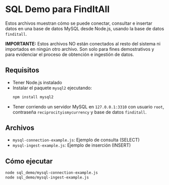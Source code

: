 # SQL Demo para FindItAll

Estos archivos muestran cómo se puede conectar, consultar e insertar datos en una base de datos MySQL desde Node.js, usando la base de datos `finditall`.

**IMPORTANTE:** Estos archivos NO están conectados al resto del sistema ni importados en ningún otro archivo. Son solo para fines demostrativos y para evidenciar el proceso de obtención e ingestión de datos.

## Requisitos
- Tener Node.js instalado
- Instalar el paquete `mysql2` ejecutando:
  ```sh
  npm install mysql2
  ```
- Tener corriendo un servidor MySQL en `127.0.0.1:3310` con usuario `root`, contraseña `reciprocityismycurrency` y base de datos `finditall`.

## Archivos
- `mysql-connection-example.js`: Ejemplo de consulta (SELECT)
- `mysql-ingest-example.js`: Ejemplo de inserción (INSERT)

## Cómo ejecutar
```sh
node sql_demo/mysql-connection-example.js
node sql_demo/mysql-ingest-example.js
```
